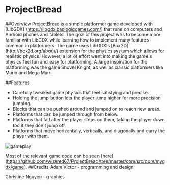 # ProjectBread
##Overview
ProjectBread is a simple platformer game developed with [LibGDX] (https://libgdx.badlogicgames.com/) that runs on computers and Android phones and tablets. The goal of this project was to become more familiar with LibGDX while learning how to implement many features common in platformers. The game uses LibGDX's [Box2D] (http://box2d.org/about/) extension for the physics system which allows for realistic physics. However, a lot of effort went into making the game's physics feel fun and easy for platforming. A large inspiration for the platforming was the game Shovel Knight, as well as classic platformers like Mario and Mega Man.

##Features
* Carefully tweaked game physics that feel satisfying and precise. 
* Holding the jump button lets the player jump higher for more precision jumping.
* Blocks that can be pushed around and jumped on to reach new areas.
* Platforms that can be jumped through from below.
* Platforms that fall after the player steps on them, taking the player down too if they don't jump off.
* Platforms that move horizontally, vertically, and diagonally and carry the player with them.

![gameplay](https://dl.dropboxusercontent.com/u/25507891/projectbread.gif)

Most of the relevant game code can be seen [here] (https://github.com/wizered67/ProjectBread/tree/master/core/src/com/mygdx/game).
##Credits
Adam Victor - programming and design
 
Christine Nguyen - graphics
